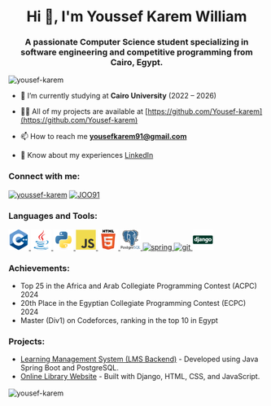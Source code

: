 <h1 align="center">Hi 👋, I'm Youssef Karem William</h1>
<h3 align="center">A passionate Computer Science student specializing in software engineering and competitive programming from Cairo, Egypt.</h3>

<p align="left"> <img src="https://komarev.com/ghpvc/?username=yousef-karem&label=Profile%20views&color=0e75b6&style=flat" alt="yousef-karem" /> </p>

- 🌱 I’m currently studying at **Cairo University** (2022 – 2026)

- 👨‍💻 All of my projects are available at [https://github.com/Yousef-karem](https://github.com/Yousef-karem)

- 📫 How to reach me **yousefkarem91@gmail.com**

- 📄 Know about my experiences [LinkedIn](https://www.linkedin.com/in/youssef-karem)

<h3 align="left">Connect with me:</h3>
<p align="left">
<a href="https://linkedin.com/in/youssef-karem" target="blank"><img align="center" src="https://cdn.jsdelivr.net/npm/simple-icons@3.0.1/icons/linkedin.svg" alt="youssef-karem" height="30" width="40" /></a>
<a href="https://codeforces.com/profile/JOO91" target="blank"><img align="center" src="https://cdn.jsdelivr.net/npm/simple-icons@3.0.1/icons/codeforces.svg" alt="JOO91" height="30" width="40" /></a>
</p>

<h3 align="left">Languages and Tools:</h3>
<p align="left"> 
  <a href="https://www.cplusplus.com/" target="_blank"> <img src="https://raw.githubusercontent.com/devicons/devicon/master/icons/cplusplus/cplusplus-original.svg" alt="cplusplus" width="40" height="40"/> </a> 
  <a href="https://www.java.com" target="_blank"> <img src="https://raw.githubusercontent.com/devicons/devicon/master/icons/java/java-original.svg" alt="java" width="40" height="40"/> </a> 
  <a href="https://www.python.org" target="_blank"> <img src="https://raw.githubusercontent.com/devicons/devicon/master/icons/python/python-original.svg" alt="python" width="40" height="40"/> </a> 
  <a href="https://developer.mozilla.org/en-US/docs/Web/JavaScript" target="_blank"> <img src="https://raw.githubusercontent.com/devicons/devicon/master/icons/javascript/javascript-original.svg" alt="javascript" width="40" height="40"/> </a> 
  <a href="https://www.w3.org/html/" target="_blank"> <img src="https://raw.githubusercontent.com/devicons/devicon/master/icons/html5/html5-original-wordmark.svg" alt="html5" width="40" height="40"/> </a> 
  <a href="https://www.postgresql.org" target="_blank"> <img src="https://raw.githubusercontent.com/devicons/devicon/master/icons/postgresql/postgresql-original-wordmark.svg" alt="postgresql" width="40" height="40"/> </a> 
  <a href="https://spring.io/" target="_blank"> <img src="https://www.vectorlogo.zone/logos/springio/springio-icon.svg" alt="spring" width="40" height="40"/> </a> 
  <a href="https://git-scm.com/" target="_blank"> <img src="https://www.vectorlogo.zone/logos/git-scm/git-scm-icon.svg" alt="git" width="40" height="40"/> </a> 
  <a href="https://www.djangoproject.com/" target="_blank"> <img src="https://raw.githubusercontent.com/devicons/devicon/master/icons/django/django-original.svg" alt="django" width="40" height="40"/> </a> 
</p>

<h3 align="left">Achievements:</h3>
<ul>
  <li>Top 25 in the Africa and Arab Collegiate Programming Contest (ACPC) 2024</li>
  <li>20th Place in the Egyptian Collegiate Programming Contest (ECPC) 2024</li>
  <li>Master (Div1) on Codeforces, ranking in the top 10 in Egypt</li>
</ul>

<h3 align="left">Projects:</h3>
<ul>
  <li><a href="https://github.com/Yousef-karem/Learning-Management-System">Learning Management System (LMS Backend)</a> - Developed using Java Spring Boot and PostgreSQL.</li>
  <li><a href="https://github.com/Yousef-karem/Online-Library-website">Online Library Website</a> - Built with Django, HTML, CSS, and JavaScript.</li>
</ul>

<p><img align="center" src="https://github-readme-stats.vercel.app/api/top-langs?username=yousef-karem&show_icons=true&locale=en&layout=compact" alt="yousef-karem" /></p>
